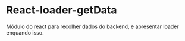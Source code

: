 # React-loader-getData
Módulo do react para recolher dados do backend, e apresentar loader enquando isso.
